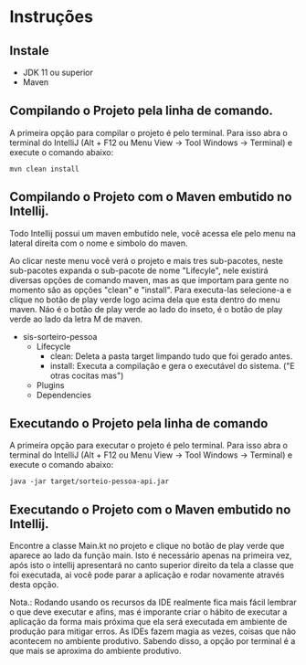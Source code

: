 # Instruções

## Instale

- JDK 11 ou superior
- Maven

## Compilando o Projeto pela linha de comando.

A primeira opção para compilar o projeto é pelo terminal. Para isso abra o terminal 
do IntelliJ (Alt + F12 ou Menu View -> Tool Windows -> Terminal) e execute o comando abaixo:

    mvn clean install

## Compilando o Projeto com o Maven embutido no Intellij.

Todo Intellij possui um maven embutido nele, você acessa ele pelo menu na lateral direita com o nome e simbolo do maven.

Ao clicar neste menu você verá o projeto e mais tres sub-pacotes, neste sub-pacotes expanda o sub-pacote de
nome "Lifecyle", nele existirá diversas opções de comando maven, mas as que importam para gente no momento são
as opções "clean" e "install". Para executa-las selecione-a e clique no botão de play verde logo acima dela que esta dentro 
do menu maven. Náo é o botão de play verde ao lado do inseto, é o botão de play verde ao lado da letra M de maven.

- sis-sorteiro-pessoa
    - Lifecycle
      - clean: Deleta a pasta target limpando tudo que foi gerado antes. 
      - install: Executa a compilação e gera o executável do sistema. ("E otras cocitas mas")
    - Plugins
    - Dependencies

## Executando o Projeto pela linha de comando

A primeira opção para executar o projeto é pelo terminal. Para isso abra o terminal
do IntelliJ (Alt + F12 ou Menu View -> Tool Windows -> Terminal) e execute o comando abaixo:

    java -jar target/sorteio-pessoa-api.jar

## Executando o Projeto com o Maven embutido no Intellij.

Encontre a classe Main.kt no projeto e clique no botão de play verde que aparece ao lado da função main.
Isto é necessário apenas na primeira vez, após isto o intellij apresentará no canto superior direito da tela a classe que foi executada, 
ai você pode parar a aplicação e rodar novamente através desta opção.


Nota.: Rodando usando os recursos da IDE realmente fica mais fácil lembrar o que deve executar e afins, mas é imporante
criar o hábito de executar a aplicação da forma mais próxima que ela será executada em ambiente de produção para mitigar erros.
As IDEs fazem magia as vezes, coisas que não acontecem no ambiente produtivo. Sabendo disso, a opção por terminal é a que 
mais se aproxima do ambiente produtivo. 